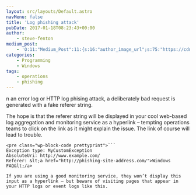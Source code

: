 ```yaml
---
layout: src/layouts/Default.astro
navMenu: false
title: 'Log phishing attack'
pubDate: 2017-01-18T08:23:43+00:00
author:
    - steve-fenton
medium_post:
    - 'O:11:"Medium_Post":11:{s:16:"author_image_url";s:75:"https://cdn-images-1.medium.com/fit/c/400/400/1*eXkhfEuF41g5W_xnc_ydLA.jpeg";s:10:"author_url";s:38:"https://medium.com/@steve.fenton.co.uk";s:11:"byline_name";N;s:12:"byline_email";N;s:10:"cross_link";s:3:"yes";s:2:"id";s:12:"4464d14c4775";s:21:"follower_notification";s:3:"yes";s:7:"license";s:19:"all-rights-reserved";s:14:"publication_id";s:2:"-1";s:6:"status";s:5:"draft";s:3:"url";s:51:"https://medium.com/@steve.fenton.co.uk/4464d14c4775";}'
categories:
    - Programming
    - Windows
tags:
    - operations
    - phishing
---
```


n an error log or HTTP log phising attack, a deliberately bad request is generated with a fake referer string.

The hope is that the referer string will be displayed in your cool web-based log aggregation and monitoring service as a hyperlink – tempting operations teams to click on the link as it might explain the issue. The link of course will lead to trouble.

 ```
<pre class="wp-block-code prettyprint">```
Exception type: MyCustomException
AbsoluteUri: http://www.example.com/
Referer: &lt;a href="http://phishing-site-address.com/">Windows FAQ&lt;/a>
```
```
If you are using a good monitoring service, they won’t display this input as a hyperlink – but beware of visiting pages that appear in your HTTP logs or event logs like this.